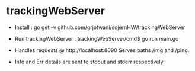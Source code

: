 # trackingWebServer

* Install :
go get -v github.com/grjotwani/sojernHW/trackingWebServer

* Run trackingWebServer :
trackingWebServer/cmd$ go run main.go

* Handles requests @ http://localhost:8090
Serves paths /img and /ping.

* Info and Err details are sent to stdout and stderr respectively.

